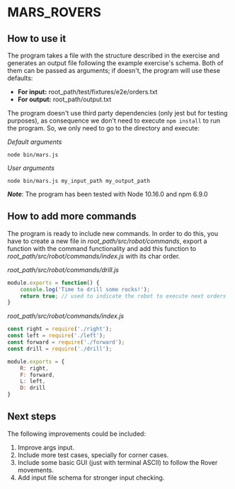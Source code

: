 # **MARS_ROVERS**

## How to use it
The program takes a file with the structure described in the exercise and generates an output file following the example exercise's schema. Both of them can be passed as arguments; if doesn't, the program will use these defaults:
* **For input:** root_path/test/fixtures/e2e/orders.txt
* **For output:** root_path/output.txt

The program doesn't use third party dependencies (only jest but for testing purposes), as consequence we don't need to execute ```npm install``` to run the program. So, we only need to go to the directory and execute:

*Default arguments*
```shell
node bin/mars.js
```

*User arguments*
```shell
node bin/mars.js my_input_path my_output_path
```

**_Note_**: The program has been tested with Node 10.16.0 and npm 6.9.0


## How to add more commands
The program is ready to include new commands. In order to do this, you have to create a new file in *root_path/src/robot/commands*, export a function with the command functionality and add this function to *root_path/src/robot/commands/index.js* with its char order.

*root_path/src/robot/commands/drill.js*
```js
module.exports = function() {
	console.log('Time to drill some rocks!');
	return true; // used to indicate the robot to execute next orders
}
```

*root_path/src/robot/commands/index.js*
```js
const right = require('./right');
const left = require('./left');
const forward = require('./forward');
const drill = require('./drill');

module.exports = {
	R: right,
	F: forward,
	L: left,
	D: drill
}
```

## Next steps
The following improvements could be included:
1. Improve args input.
2. Include more test cases, specially for corner cases.
3. Include some basic GUI (just with terminal ASCII) to follow the Rover movements.
4. Add input file schema for stronger input checking.